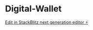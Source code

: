 # Digital-Wallet

[Edit in StackBlitz next generation editor ⚡️](https://stackblitz.com/~/github.com/Pranjali2331/Digital-Wallet)